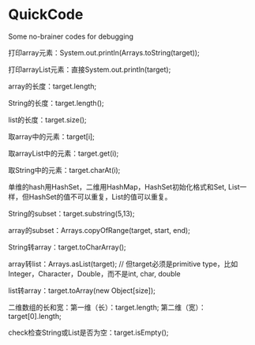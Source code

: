 # QuickCode
Some no-brainer codes for debugging

打印array元素：System.out.println(Arrays.toString(target));

打印arrayList元素：直接System.out.println(target);

array的长度：target.length;

String的长度：target.length();

list的长度：target.size();

取array中的元素：target[i];

取arrayList中的元素：target.get(i);

取String中的元素：target.charAt(i);

单维的hash用HashSet，二维用HashMap，HashSet初始化格式和Set, List一样，但HashSet的值不可以重复，List的值可以重复。

String的subset：target.substring(5,13);

array的subset：Arrays.copyOfRange(target, start, end);

String转array：target.toCharArray();

array转list：Arrays.asList(target); // 但target必须是primitive type，比如Integer，Character，Double，而不是int, char, double

list转array：target.toArray(new Object[size]);

二维数组的长和宽：第一维（长）：target.length; 第二维（宽）：target[0].length;

check检查String或List是否为空：target.isEmpty();
